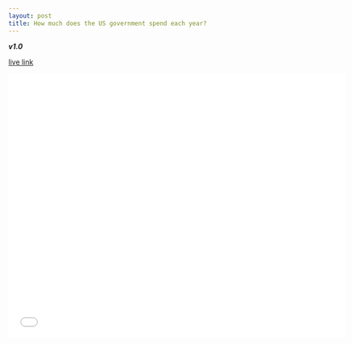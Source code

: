 ```yaml
---
layout: post
title: How much does the US government spend each year?
---
```


**_v1.0_**

[live link](https://fred.stlouisfed.org/series/FGEXPND#0)

<iframe src="//fred.stlouisfed.org/graph/graph-landing.php?g=eWRB&width=670&height=475" scrolling="no" frameborder="0" style="overflow:hidden; width:670px; height:525px;" allowTransparency="true"></iframe>
